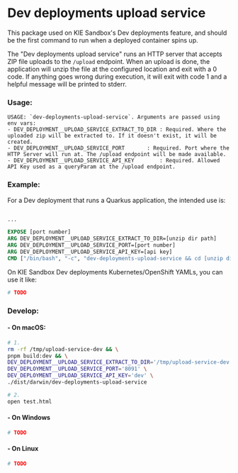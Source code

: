 # Dev deployments upload service

This package used on KIE Sandbox's Dev deployments feature, and should be the first command to run when a deployed container spins up.

The "Dev deployments upload service" runs an HTTP server that accepts ZIP file uploads to the `/upload` endpoint. When an upload is done, the application will unzip the file at the configured location and exit with a 0 code. If anything goes wrong during execution, it will exit with code 1 and a helpful message will be printed to stderr.

### Usage:

```
USAGE: `dev-deployments-upload-service`. Arguments are passed using env vars:
- DEV_DEPLOYMENT__UPLOAD_SERVICE_EXTRACT_TO_DIR	: Required. Where the uploaded zip will be extracted to. If it doesn't exist, it will be created.
- DEV_DEPLOYMENT__UPLOAD_SERVICE_PORT		: Required. Port where the HTTP Server will run at. The /upload endpoint will be made available.
- DEV_DEPLOYMENT__UPLOAD_SERVICE_API_KEY		: Required. Allowed API Key used as a queryParam at the /upload endpoint.
```

### Example:

For a Dev deployment that runs a Quarkus application, the intended use is:

```Dockerfile

...

EXPOSE [port number]
ARG DEV_DEPLOYMENT__UPLOAD_SERVICE_EXTRACT_TO_DIR=[unzip dir path]
ARG DEV_DEPLOYMENT__UPLOAD_SERVICE_PORT=[port number]
ARG DEV_DEPLOYMENT__UPLOAD_SERVICE_API_KEY=[api key]
CMD ["/bin/bash", "-c", "dev-deployments-upload-service && cd [unzip dir path] && mvn quarkus:dev"]
```

On KIE Sandbox Dev deployments Kubernetes/OpenShift YAMLs, you can use it like:

```yaml
# TODO
```

### Develop:

#### - On macOS:

```bash
# 1.
rm -rf /tmp/upload-service-dev && \
pnpm build:dev && \
DEV_DEPLOYMENT__UPLOAD_SERVICE_EXTRACT_TO_DIR='/tmp/upload-service-dev' \
DEV_DEPLOYMENT__UPLOAD_SERVICE_PORT='8091' \
DEV_DEPLOYMENT__UPLOAD_SERVICE_API_KEY='dev' \
./dist/darwin/dev-deployments-upload-service
```

```bash
# 2.
open test.html
```

#### - On Windows

```bash
# TODO
```

#### - On Linux

```bash
# TODO
```
